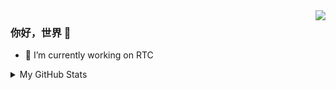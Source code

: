 <img align="right" src="https://github-readme-stats.vercel.app/api?username=lidedongsn&theme=radical&show_icons=true" />

### 你好，世界 👋
- 🔭 I’m currently working on RTC


<details>
<summary>My GitHub Stats</summary>

![lidedongsn's github stats](https://github-readme-stats.vercel.app/api?username=lidedongsn&theme=radical&show_icons=true)
  
![lidedongsn's top languages](https://github-readme-stats.vercel.app/api/top-langs/?username=lidedongsn&layout=compact&theme=radical)

</details>
